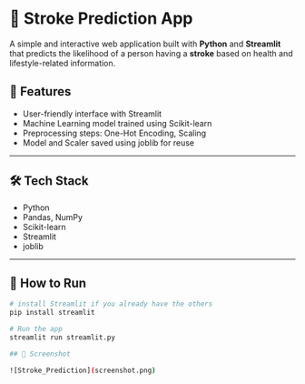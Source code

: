 # 🧠 Stroke Prediction App

A simple and interactive web application built with **Python** and **Streamlit** that predicts the likelihood of a person having a **stroke** based on health and lifestyle-related information.

## 📌 Features

- User-friendly interface with Streamlit
- Machine Learning model trained using Scikit-learn
- Preprocessing steps: One-Hot Encoding, Scaling
- Model and Scaler saved using joblib for reuse

---

## 🛠️ Tech Stack

- Python
- Pandas, NumPy
- Scikit-learn
- Streamlit
- joblib

---

## 🚀 How to Run

```bash
# install Streamlit if you already have the others
pip install streamlit

# Run the app
streamlit run streamlit.py

## 📸 Screenshot

![Stroke_Prediction](screenshot.png)

